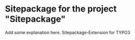 Sitepackage for the project "Sitepackage"
==============================================================

Add some explanation here.
Sitepackage-Extension for TYPO3
